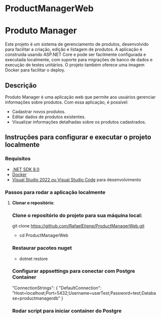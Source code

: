 # ProductManagerWeb

# Produto Manager

Este projeto é um sistema de gerenciamento de produtos, desenvolvido para facilitar a criação, edição e listagem de produtos. A aplicação é construída usando ASP.NET Core e pode ser facilmente configurada e executada localmente, com suporte para migrações de banco de dados e execução de testes unitários. O projeto também oferece uma imagem Docker para facilitar o deploy.

## Descrição

Produto Manager é uma aplicação web que permite aos usuários gerenciar informações sobre produtos. Com essa aplicação, é possível:

- Cadastrar novos produtos.
- Editar dados de produtos existentes.
- Visualizar informações detalhadas sobre os produtos cadastrados.

## Instruções para configurar e executar o projeto localmente

### Requisitos

- [.NET SDK 8.0](https://dotnet.microsoft.com/download/dotnet)
- [Docker](https://www.docker.com/get-started)
- [Visual Studio 2022 ou Visual Studio Code](https://code.visualstudio.com/) para desenvolvimento

### Passos para rodar a aplicação localmente

1. **Clonar o repositório**:

   ### Clone o repositório do projeto para sua máquina local:
   git clone https://github.com/RafaelEtiene/ProductManagerWeb.git
   - cd ProductManagerWeb
   
   ### Restaurar pacotes nuget
   - dotnet restore
   
   ### Configurar appsettings para conectar com Postgre Container
   "ConnectionStrings": {
   "DefaultConnection": "Host=localhost;Port=5432;Username=userTest;Password=test;Database=productmanagerdb"
   }
   
   ### Rodar script para iniciar container do Postgre
  

